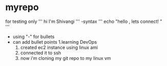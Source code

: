 # myrepo
for testing only 
'''
hi I'm Shivangi 
'''
-syntax 
'''
echo "hello , lets connect! "
'''
- using "-" for bullets
- can add bullet points
1.learning DevOps
  1. created ec2 instance using linux ami
  2. connected it to ssh
  3. now i'm cloning my git repo to my linux vm
